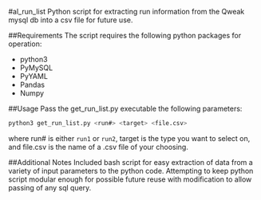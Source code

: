 #al_run_list
Python script for extracting run information from the Qweak mysql db into a csv file for future use.

##Requirements
The script requires the following python packages for operation: 

* python3
* PyMySQL
* PyYAML
* Pandas
* Numpy

##Usage
Pass the get_run_list.py executable the following parameters:

```bash
python3 get_run_list.py <run#> <target> <file.csv>
```
where run# is either `run1` or `run2`, target is the type you want to select on, and file.csv is the name of a .csv file of your choosing.

##Additional Notes
Included bash script for easy extraction of data from a variety of input parameters to the python code. Attempting to keep python script modular enough for possible future reuse with modification to allow passing of any sql query.  
